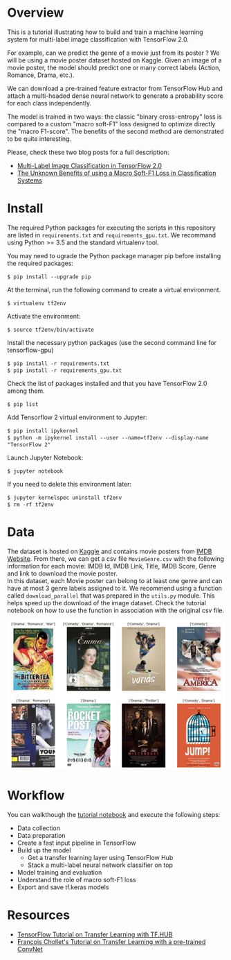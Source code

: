 # Overview
This is a tutorial illustrating how to build and train a machine learning system for multi-label image classification with TensorFlow 2.0.

For example, can we predict the genre of a movie just from its poster ? We will be using a movie poster dataset hosted on Kaggle. Given an image of a movie poster, the model should predict one or many correct labels (Action, Romance, Drama, etc.).

We can download a pre-trained feature extractor from TensorFlow Hub and attach a multi-headed dense neural network to generate a probability score for each class independently.

The model is trained in two ways: the classic "binary cross-entropy" loss is compared to a custom "macro soft-F1" loss designed to optimize directly the "macro F1-score". The benefits of the second method are demonstrated to be quite interesting.

Please, check these two blog posts for a full description:
* [Multi-Label Image Classification in TensorFlow 2.0](https://medium.com/@ashrefm/multi-label-image-classification-in-tensorflow-2-0-7d4cf8a4bc72)
* [The Unknown Benefits of using a Macro Soft-F1 Loss in Classification Systems](https://medium.com/@ashrefm/the-unknown-benefits-of-using-a-soft-f1-loss-in-classification-systems-753902c0105d)


# Install
The required Python packages for executing the scripts in this repository are listed in `requirements.txt` and `requirements_gpu.txt`. We recommand using Python >= 3.5 and the standard virtualenv tool.  

You may need to ugrade the Python package manager pip before installing the required packages:
```
$ pip install --upgrade pip
```

At the terminal, run the following command to create a virtual environment.
```
$ virtualenv tf2env
```

Activate the environment: 
```
$ source tf2env/bin/activate
```

Install the necessary python packages (use the second command line for tensorflow-gpu)
```
$ pip install -r requirements.txt
$ pip install -r requirements_gpu.txt
```

Check the list of packages installed and that you have TensorFlow 2.0 among them.
```
$ pip list
```

Add Tensorflow 2 virtual environment to Jupyter:
```
$ pip install ipykernel
$ python -m ipykernel install --user --name=tf2env --display-name "TensorFlow 2"
```

Launch Jupyter Notebook:
```
$ jupyter notebook
```

If you need to delete this environment later:
```
$ jupyter kernelspec uninstall tf2env
$ rm -rf tf2env
```


# Data
The dataset is hosted on [Kaggle](https://www.kaggle.com/neha1703/movie-genre-from-its-poster) and contains  movie posters from [IMDB Website](https://www.imdb.com/). From there, we can get a csv file `MovieGenre.csv` with the following information for each movie: IMDB Id, IMDB Link, Title, IMDB Score, Genre and link to download the movie poster.  
In this dataset, each Movie poster can belong to at least one genre and can have at most 3 genre labels assigned to it.
We recommend using a function called `download_parallel` that was prepared in the `utils.py` module. This helps speed up the download of the image dataset. Check the tutorial notebook on how to use the function in association with the original csv file.

<img src="./img/posters_2x4.png" width="900">

# Workflow
You can walkthough the [tutorial notebook](https://github.com/ashrefm/multi-label-soft-f1/blob/master/Multi-Label%20Image%20Classification%20in%20TensorFlow%202.0.ipynb) and execute the following steps:
* Data collection
* Data preparation
* Create a fast input pipeline in TensorFlow
* Build up the model
    * Get a transfer learning layer using TensorFlow Hub  
    * Stack a multi-label neural network classifier on top
* Model training and evaluation
* Understand the role of macro soft-F1 loss
* Export and save tf.keras models


# Resources
* [TensorFlow Tutorial on Transfer Learning with TF.HUB](https://www.tensorflow.org/tutorials/images/transfer_learning_with_hub)
* [François Chollet's Tutorial on Transfer Learning with a pre-trained ConvNet](https://www.tensorflow.org/tutorials/images/transfer_learning)